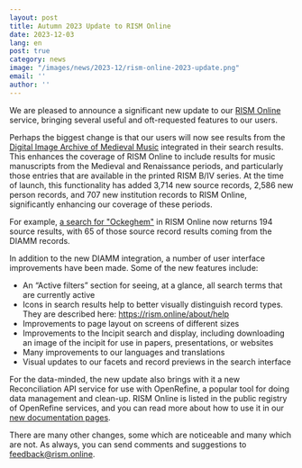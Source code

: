 ```yaml
---
layout: post
title: Autumn 2023 Update to RISM Online
date: 2023-12-03
lang: en
post: true
category: news
image: "/images/news/2023-12/rism-online-2023-update.png"
email: ''
author: ''
---
```


We are pleased to announce a significant new update to our [RISM Online](https://rism.online) service, bringing several useful and oft-requested features to our users. 

Perhaps the biggest change is that our users will now see results from the [Digital Image Archive of Medieval Music](https://www.diamm.ac.uk) integrated in their search results. This enhances the coverage of RISM Online to include results for music manuscripts from the Medieval and Renaissance periods, and particularly those entries that are available in the printed RISM B/IV series. At the time of launch, this functionality has added 3,714 new source records, 2,586 new person records, and 707 new institution records to RISM Online, significantly enhancing our coverage of these periods.

For example, [a search for "Ockeghem"](https://rism.online/search?q=Ockeghem&mode=sources&page=1&rows=20) in RISM Online now returns 194 source results, with 65 of those source record results coming from the DIAMM records. 

In addition to the new DIAMM integration, a number of user interface improvements have been made. Some of the new features include:

 - An “Active filters” section for seeing, at a glance, all search terms that are currently active
 - Icons in search results help to better visually distinguish record types. They are described here: https://rism.online/about/help 
 - Improvements to page layout on screens of different sizes
 - Improvements to the Incipit search and display, including downloading an image of the incipit for use in papers, presentations, or websites
 - Many improvements to our languages and translations
 - Visual updates to our facets and record previews in the search interface

For the data-minded, the new update also brings with it a new Reconciliation API service for use with OpenRefine, a popular tool for doing data management and clean-up. RISM Online is listed in the public registry of OpenRefine services, and you can read more about how to use it in our [new documentation pages](https://rism.online/docs/).

There are many other changes, some which are noticeable and many which are not. As always, you can send comments and suggestions to [feedback@rism.online](mailto:feedback@rism.online).
